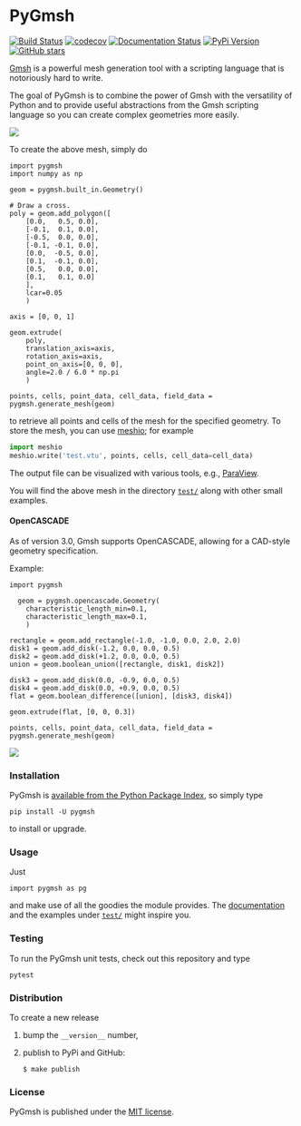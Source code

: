 # PyGmsh

[![Build Status](https://travis-ci.org/nschloe/pygmsh.svg)](https://travis-ci.org/nschloe/pygmsh)
[![codecov](https://codecov.io/gh/nschloe/pygmsh/branch/master/graph/badge.svg)](https://codecov.io/gh/nschloe/pygmsh)
[![Documentation Status](https://readthedocs.org/projects/pygmsh/badge/?version=latest)](http://pygmsh.readthedocs.org/en/latest/?badge=latest)
[![PyPi Version](https://img.shields.io/pypi/v/pygmsh.svg)](https://pypi.python.org/pypi/pygmsh)
[![GitHub stars](https://img.shields.io/github/stars/nschloe/pygmsh.svg?style=social&label=Stars&maxAge=2592000)](https://github.com/nschloe/pygmsh)

[Gmsh](http://geuz.org/gmsh/) is a powerful mesh generation tool with a
scripting language that is notoriously hard to write.

The goal of PyGmsh is to combine the power of Gmsh with the versatility of
Python and to provide useful abstractions from the Gmsh scripting language
so you can create complex geometries more easily.

![](https://nschloe.github.io/pygmsh/screw.png)

To create the above mesh, simply do
```python,test
import pygmsh
import numpy as np

geom = pygmsh.built_in.Geometry()

# Draw a cross.
poly = geom.add_polygon([
    [0.0,   0.5, 0.0],
    [-0.1,  0.1, 0.0],
    [-0.5,  0.0, 0.0],
    [-0.1, -0.1, 0.0],
    [0.0,  -0.5, 0.0],
    [0.1,  -0.1, 0.0],
    [0.5,   0.0, 0.0],
    [0.1,   0.1, 0.0]
    ],
    lcar=0.05
    )

axis = [0, 0, 1]

geom.extrude(
    poly,
    translation_axis=axis,
    rotation_axis=axis,
    point_on_axis=[0, 0, 0],
    angle=2.0 / 6.0 * np.pi
    )

points, cells, point_data, cell_data, field_data = pygmsh.generate_mesh(geom)
```
to retrieve all points and cells of the mesh for the specified geometry.
To store the mesh, you can use [meshio](https://pypi.python.org/pypi/meshio);
for example
```python
import meshio
meshio.write('test.vtu', points, cells, cell_data=cell_data)
```
The output file can be visualized with various tools, e.g.,
[ParaView](http://www.paraview.org/).

You will find the above mesh in the directory
[`test/`](https://github.com/nschloe/pygmsh/tree/master/test/) along with other
small examples.

#### OpenCASCADE

As of version 3.0, Gmsh supports OpenCASCADE, allowing for a CAD-style geometry
specification.

Example:
```python,test
import pygmsh

  geom = pygmsh.opencascade.Geometry(
    characteristic_length_min=0.1,
    characteristic_length_max=0.1,
    )

rectangle = geom.add_rectangle(-1.0, -1.0, 0.0, 2.0, 2.0)
disk1 = geom.add_disk(-1.2, 0.0, 0.0, 0.5)
disk2 = geom.add_disk(+1.2, 0.0, 0.0, 0.5)
union = geom.boolean_union([rectangle, disk1, disk2])

disk3 = geom.add_disk(0.0, -0.9, 0.0, 0.5)
disk4 = geom.add_disk(0.0, +0.9, 0.0, 0.5)
flat = geom.boolean_difference([union], [disk3, disk4])

geom.extrude(flat, [0, 0, 0.3])

points, cells, point_data, cell_data, field_data = pygmsh.generate_mesh(geom)
```

![](https://nschloe.github.io/pygmsh/puzzle.png)

### Installation

PyGmsh is [available from the Python Package
Index](https://pypi.python.org/pypi/pygmsh/), so simply type
```
pip install -U pygmsh
```
to install or upgrade.

### Usage

Just
```
import pygmsh as pg
```
and make use of all the goodies the module provides. The
[documentation](http://pygmsh.readthedocs.org/) and the examples under
[`test/`](https://github.com/nschloe/pygmsh/tree/master/test/)
might inspire you.


### Testing

To run the PyGmsh unit tests, check out this repository and type
```
pytest
```

### Distribution

To create a new release

1. bump the `__version__` number,

2. publish to PyPi and GitHub:
    ```
    $ make publish
    ```

### License

PyGmsh is published under the [MIT license](https://en.wikipedia.org/wiki/MIT_License).
